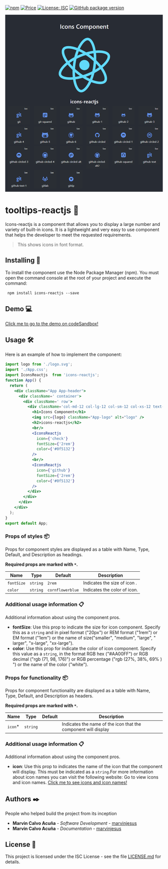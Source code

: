 [![npm](https://badgen.net/npm/v/icons-reactjs)](https://www.npmjs.com/package/icons-reactjs) 
[![Price](https://img.shields.io/badge/price-FREE-purple.svg)](https://github.com/Grulla-Software/icons-reactjs/blob/main/LICENSE.md) 
[![License: ISC](https://img.shields.io/badge/license-ISC-yellow.svg)](https://github.com/Grulla-Software/icons-reactjs/blob/main/LICENSE.md) 
[![GitHub package version](https://img.shields.io/badge/version-1.0.4-green.svg)](https://github.com/Grulla-Software/icons-reactjs)

![Image](https://github.com/Grulla-Software/icons-reactjs/blob/main/img/imgHeading.png)

# tooltips-reactjs 🚀
Icons-reactjs is a component that allows you to display a large number and variety of built-in icons.
It is a lightweight and very easy to use component that helps the developer to meet the requested requirements.
> This shows icons in font format.

## Installing 🔧
To install the component use the Node Package Manager (npm).
You must open the command console at the root of your project and execute the command:
```
 npm install icons-reactjs --save 
```

## Demo 💻

[Click me to go to the demo on codeSandbox!](https://codesandbox.io/embed/icons-reactjs-vb665n?fontsize=14&hidenavigation=1&theme=dark)

## Usage 🛠️

Here is an example of how to implement the component:

```jsx
import logo from './logo.svg';
import './App.css';
import IconsReactjs  from 'icons-reactjs';
function App() {
  return (
    <div className="App App-header">
      <div className=' container'>
        <div className=' row'>
          <div className='col-md-12 col-lg-12 col-sm-12 col-xs-12 text-center'>
            <h1>Icons Component</h1>
            <img src={logo} className="App-logo" alt="logo" />
            <h2>icons-reactjs</h2>
            <br/>
            <IconsReactjs 
              icon={'check'} 
              fontSize={'2rem'} 
              color={'#0f5132'}
            />
            <br/>
            <IconsReactjs 
              icon={'github'} 
              fontSize={'2rem'} 
              color={'#0f5132'}
            />
          </div>
        </div>
      </div>
    </div>
  );
}
export default App;
```

### Props of styles 📦

Props for component styles are displayed as a table with Name, Type, Default, and Description as headings.

**Required props are marked with `*`.**

| Name      | Type   | Default         | Description                   |
| --------- | ------ | --------------- | ----------------------------- |
| `fontSize`|`string`| `2rem`          | Indicates the size of icon .  |
| `color`   |`string`| `cornflowerblue`| Indicates the  color of icon. |


### Additional usage information 📋

Additional information about using the component pros.

- **fontSize**: Use this prop to indicate the size for icon component. Specify this as a `string` and in pixel format ("20px") or REM format ("1rem") or EM format ("1em") or the name of size("smaller", "medium", "large", " larger", "x-large", "xx-large").
- **color**: Use this prop for indicate the color of icon component. Specify this value as a `string`, in the format RGB hex ("#AA00FF") or RGB decimal ("rgb (71, 98, 176)") or RGB percentage ("rgb (27%, 38%, 69% ) ") or the name of the color ("white").

### Props for functionality 📦

Props for component functionality are displayed as a table with Name, Type, Default, and Description as headers.

**Required props are marked with `*`.**

| Name      | Type     | Default | Description                                                    |
| --------- | -------- | ------- | -------------------------------------------------------------- |
| `icon`\*  | `string` | ` `     | Indicates the name of the icon that the component will display |


### Additional usage information 📋

Additional information about using the component pros.

- **icon**: Use this prop to indicates the name of the icon that the component will display. This must be indicated as a `string`.For more information about icon names you can visit the following website: Go to view icons and icon names. [Click me to see icons and icon names!](https://grulla-software.github.io/page-icons/)

## Authors ✒️

People who helped build the project from its inception

* **Marvin Calvo Acuña** - *Software Development* - [marvinjesus](https://github.com/MarvinJesus)
* **Marvin Calvo Acuña** - *Documentation* - [marvinjesus](https://github.com/MarvinJesus)

## License 📄

This project is licensed under the ISC License - see the file [LICENSE.md](LICENSE.md) for details.
